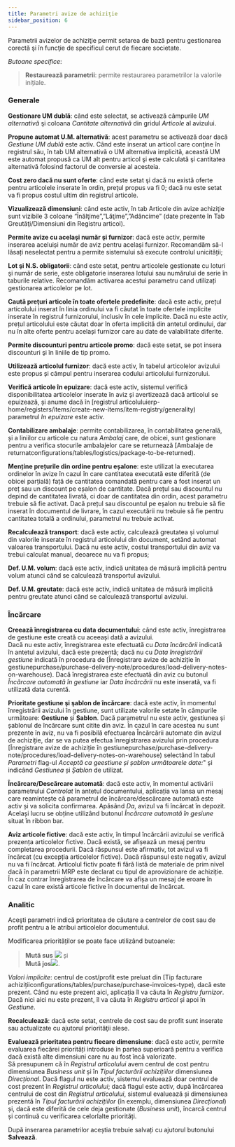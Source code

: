 ```yaml
---
title: Parametri avize de achiziţie
sidebar_position: 6
---
```


Parametrii avizelor de achiziţie permit setarea de bază pentru gestionarea corectă şi în funcţie de specificul cerut de fiecare societate.

*Butoane specifice*:

> **Restaurează parametrii**: permite restaurarea parametrilor la valorile inițiale. 

### Generale

**Gestionare UM dublă**: când este selectat, se activează câmpurile *UM alternativă* şi coloana *Cantitate alternativă* din gridul *Articole* al avizului. 

**Propune automat U.M. alternativă**: acest parametru se activează doar dacă *Gestiune UM dublă* este activ. Când este inserat un articol care conţine în registrul său, în tab UM alternativă o UM alternativa implicită, această UM este automat propusă ca UM alt pentru articol şi este calculată şi cantitatea alternativă folosind factorul de conversie al acesteia. 

**Cost zero dacă nu sunt oferte**: 	când este setat şi dacă nu există oferte pentru articolele inserate în ordin, preţul propus va fi 0; dacă nu este setat va fi propus costul ultim din registrul articole. 

**Vizualizează dimensiuni**: când este activ, în tab Articole din avize achiziţie sunt vizibile 3 coloane “Înălţime”,”Lăţime”,”Adâncime”  (date prezente în Tab Greutăţi/Dimensiuni din Registru articol).  

**Permite avize cu acelaşi număr şi furnizor**: dacă este activ, permite inserarea aceluiși număr de aviz pentru același furnizor. Recomandăm să-l lăsați neselectat pentru a permite sistemului să execute controlul unicității; 

**Lot şi N.S. obligatorii**: când este setat, pentru articolele gestionate cu loturi şi număr de serie, este obligatorie inserarea lotului sau numărului de serie în taburile relative. Recomandăm activarea acestui parametru cand utilizați gestionarea articolelor pe lot.

**Caută preţuri articole în toate ofertele predefinite**: dacă este activ, prețul articolului inserat în linia ordinului va fi căutat în toate ofertele implicite inserate în registrul furnizorului, inclusiv în cele implicite. Dacă nu este activ, prețul articolului este căutat doar în oferta implicită din antetul ordinului, dar nu în alte oferte pentru același furnizor care au date de valabilitate diferite.

**Permite discounturi pentru articole promo**: dacă este setat, se pot insera discounturi şi în liniile de tip promo. 

**Utilizează articolul furnizor**: dacă este activ, în tabelul articolelor avizului este propus și câmpul pentru inserarea codului articolului furnizorului. 

**Verifică articole în epuizare**: dacă este activ, sistemul verifică disponibilitatea articolelor inserate în aviz și avertizează dacă articolul se epuizează, și anume dacă în [registrul articoluluierp-home/registers/items/create-new-items/item-registry/generality) parametrul *In epuizare* este activ.

**Contabilizare ambalaje**: permite contabilizarea, în contabilitatea generală, și a liniilor cu articole cu natura *Ambalaj* care, de obicei, sunt gestionare pentru a verifica stocurile ambalajelor care se returnează [Ambalaje de returnatconfigurations/tables/logistics/package-to-be-returned).

**Menține prețurile din ordine pentru eșalone**: este utilizat la executarea ordinelor în avize în cazul în care cantitatea executată este diferită (de obicei parțială) față de cantitatea comandată pentru care a fost inserat un preț sau un discount pe eșalon de cantitate. Dacă prețul sau discountul nu depind de cantitatea livrată, ci doar de cantitatea din ordin, acest parametru trebuie să fie activat. Dacă prețul sau discountul pe eșalon nu trebuie să fie inserat în documentul de livrare, în cazul executării nu trebuie să fie pentru cantitatea totală a ordinului, parametrul nu trebuie activat. 

**Recalculează transport**: dacă este activ, calculează greutatea și volumul din valorile inserate în registrul articolului din document, setând automat valoarea transportului. Dacă nu este activ, costul transportului din aviz va trebui calculat manual, deoarece nu va fi propus; 

**Def. U.M. volum**: dacă este activ, indică unitatea de măsură implicită pentru volum atunci când se calculează transportul avizului. 

**Def. U.M. greutate**: dacă este activ, indică unitatea de măsură implicită pentru greutate atunci când se calculează transportul avizului.

### Încărcare

**Creează înregistrarea cu data documentului**: când este activ, înregistrarea de gestiune este creată cu aceeași dată a avizului.  
Dacă nu este activ, înregistrarea este efectuată cu *Data încărcării* indicată în antetul avizului, dacă este prezentă; dacă nu cu *Data înregistrării gestiune* indicată în procedura de [Înregistrare avize de achiziție în gestiunepurchase/purchase-delivery-note/procedures/load-delivery-notes-on-warehouse). Dacă înregistrarea este efectuată din aviz cu butonul *Încărcare automată în gestiune* iar *Data încărcării* nu este inserată, va fi utilizată data curentă.

**Prioritate gestiune şi şablon de încărcare**: dacă este activ, în momentul înregistrării avizului în gestiune, sunt utilizate valorile setate în câmpurile următoare: **Gestiune** și **Șablon**. Dacă parametrul nu este activ, gestiunea și șablonul de încărcare sunt citite din aviz. În cazul în care acestea nu sunt prezente în aviz, nu va fi posibilă efectuarea Încărcării automate din avizul de achiziție, dar se va putea efectua înregistrarea avizului prin procedura [Înregistrare avize de achiziție în gestiunepurchase/purchase-delivery-note/procedures/load-delivery-notes-on-warehouse) selectând în tabul *Parametri* flag-ul *Acceptă ca geestiune și șablon următoarele date:*" și indicând *Gestiunea* și *Șablon* de utilizat.  

**Încărcare/Descărcare automată**: dacă este activ, în momentul activării parametrului *Controlat* în antetul documentului, aplicația va lansa un mesaj care reamintește că parametrul de încărcare/descărcare automată este activ și va solicita confirmarea. Apăsând *Da*, avizul va fi încărcat în depozit. Același lucru se obține utilizând butonul *Încărcare automată în gesiune* situat în ribbon bar.

**Aviz articole fictive**: dacă este activ, în timpul încărcării avizului se verifică prezența articolelor fictive. Dacă există, se afișează un mesaj pentru completarea procedurii. Dacă răspunsul este afirmativ, tot avizul va fi încărcat (cu excepția articolelor fictive). Dacă răspunsul este negativ, avizul nu va fi încărcat. Articolul fictiv poate fi fără listă de materiale de prim nivel dacă în parametrii MRP este declarat cu tipul de aprovizionare de achiziție. În caz contrar înregistrarea de încărcare va afișa un mesaj de eroare în cazul în care există articole fictive în documentul de încărcat. 

### Analitic

Aceşti parametri indică prioritatea de căutare a centrelor de cost sau de profit pentru a le atribui articolelor documentului.

Modificarea priorităților se poate face utilizând butoanele:  

> **Mută sus** ![](/img/neutral/common/move-up.png) și  
> **Mută jos**![](/img/neutral/common/delete-cc.png).

*Valori implicite*: centrul de cost/profit este preluat din [Tip facturare achizițiiconfigurations/tables/purchase/purchase-invoices-type), dacă este prezent.   Când nu este prezent aici, aplicația îl va căuta în *Registru furnizor*. Dacă nici aici nu este prezent, îl va căuta în *Registru articol* și apoi în *Gestiune*.

**Recalculează**: dacă este setat, centrele de cost sau de profit sunt inserate sau actualizate cu ajutorul priorităţii alese.

**Evaluează prioritatea pentru fiecare dimensiune**: dacă este activ, permite evaluarea fiecărei priorități introduse în partea superioară pentru a verifica dacă există alte dimensiuni care nu au fost încă valorizate.  
Să presupunem că în *Registrul articolului* avem centrul de cost pentru dimensiunea *Business unit* și în *Tipul facturării achizițiilor* dimensiunea *Direcțional*. Dacă flagul nu este activ, sistemul evaluează doar centrul de cost prezent în *Registrul articolului*; dacă flagul este activ, după încărcarea centrului de cost din *Registrul articolului*, sistemul evaluează și dimensiunea prezentă în *Tipul facturării achizițiilor* (în exemplu, dimensiunea *Direcțional*) și, dacă este diferită de cele deja gestionate (*Business unit*), încarcă centrul și continuă cu verificarea celorlalte priorități.

După inserarea parametrilor aceștia trebuie salvați cu ajutorul butonului **Salvează**.